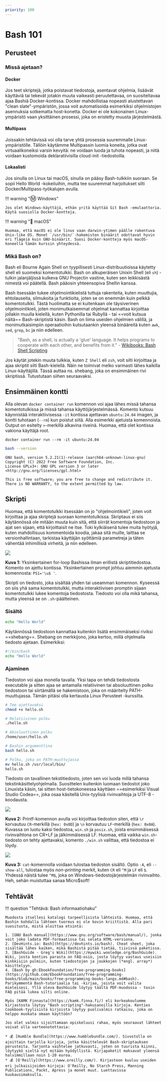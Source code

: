 ```yaml
---
priority: 100
---
```


# Bash 101

## Perusteet

### Missä ajetaan?

#### Docker

Jos teet skriptejä, jotka poistavat tiedostoja, asentavat ohjelmia, lisäävät käyttäviä tai tekevät jotakin muuta vaikeasti peruutettavaa, on suositeltavaa ajaa Bashiä Docker-kontissa. Docker mahdollistaa nopeasti alustettavan "clean slate"-ympäristön, jossa voit automatisoida esimerkiksi ohjelmistojen asennuksia sotkematta host-konetta. Docker ei ole kokonainen Linux-ympäristö vaan yksittäinen prosessi, joka on eristetty muusta järjestelmästä. 

#### Multipass

Joissakin tehtävissä voi olla tarve yhtä prosessia suuremmalle Linux-ympäristölle. Tällöin käytämme Multipassin luomia koneita, jotka ovat virtuaalikoneiksi varsin kevyitä: ne voidaan luoda ja tuhota nopeasti, ja niitä voidaan kustomoida deklaratiivisilla cloud-init -tiedostoilla.

#### Lokaalisti

Jos sinulla on Linux tai macOS, sinulla on pääsy Bash-tulkkiin suoraan. Se sopii Hello World -kokeiluihin, mutta tee suuremmat harjoitukset silti Docker/Multipass-työkalujen avulla.

!!! warning "Ⓜ️ Windows"

    Jos olet Windows-käyttäjä, ethän yritä käyttää Git Bash -emulaattoria. Käytä suosiolla Docker-kontteja.

!!! warning "🍎 macOS"

    Huomaa, että macOS ei ole linux vaan darwin-ytimen päälle rakentuva Unix-like OS. Monet `/usr/bin/`-hakemiston binäärit odottavat hyvin eri flägejä kuin GNU-binäärit. Suosi Docker-kontteja myös macOS-koneella tämän kurssin yhteydessä.

### Mikä Bash on?

Bash eli Bourne Again Shell on tyypillisesti Linux-distribuutioissa käytetty shell eli suomeksi komentotulkki. Bash on alkuperäisen Unixin Shell (eli `sh`) -tulkin jalanjäljissä kulkeva GNU Projectin vastine, kuten sen leikkisästä nimestä voi päätellä. Bash pääosin yhteensopiva Shellin kanssa.

Bash itsessään tukee ohjelmointikielistä tuttuja rakenteita, kuten muuttujia, ehtolauseita, silmukoita ja funktioita, joten se on enemmän kuin pelkkä komentotulkki. Tästä huolimatta se ei kuitenkaan ole täysiverinen ohjelmointikieli, joten monimutkaisemmat ohjelmat kannattaa kirjoittaa jollakin muulla kielellä, kuten Pythonilla tai Rubyllä - tai ==voit kutsua näitä== Bash-skriptistä käsin. Bash on liima useiden ohjelmien välillä, ja monimutkaisimpiin operaatioihin kutsutaankin yleensä binääreitä kuten `awk`, `sed`, `grep`, `bc` ja niin edelleen.

> "Bash, as a shell, is actually a 'glue' language. It helps programs to cooperate with each other, and benefits from it." - [Wikibooks: Bash Shell Scripting](https://en.wikibooks.org/wiki/Bash_Shell_Scripting/External_Programs)

Jos käytät jotekin muuta tulkkia, kuten `Z Shell` eli `zsh`, voit silti kirjoittaa ja ajaa skriptit silti Bash-kielellä. Näin ne toimivat melko varmasti lähes kaikilla Linux-käyttäjillä. Tässä auttaa ns. shebang, joka on ensimmäinen rivi skriptissä. Tutustutaan siihen seuraavaksi.

## Ensimmäinen kontti

Alla olevan `docker container run` komennon voi ajaa lähes missä tahansa komentotulkissa ja missä tahansa käyttöjärjestelmässä. Komento kutsuu käynnistää interaktiivisessa `-it` kontissa ajettavan `ubuntu:24.04` imagen, ja kontti tuhotaan (`--rm`) kun poistut siitä. Alla esimerkki ajetuista komennoista. Output on esitelty `>`-merkillä alkavina riveinä. Huomaa, että olet kontissa vakiona käyttäjä root.

```pwsh title="🖥️ Bash | Git Bash | PowerShell | CMD"
docker container run --rm -it ubuntu:24.04
```

```bash title="🐳 Bash"
bash --version
```

```plaintext title="🐳 stdout"
GNU bash, version 5.2.21(1)-release (aarch64-unknown-linux-gnu)
Copyright (C) 2022 Free Software Foundation, Inc.
License GPLv3+: GNU GPL version 3 or later <http://gnu.org/licenses/gpl.html>

This is free software; you are free to change and redistribute it.
There is NO WARRANTY, to the extent permitted by law.
```




## Skripti

Huomaa, että komentotulkki itsessään on jo "ohjelmointikieli", joten voit kirjoittaa ja ajaa skriptejä suoraan komentotulkissa. Skriptaus ei siis käytännössä ole mitään muuta kuin sitä, että siirrät komentoja tiedostoon ja ajat sen sijaan, että kirjoittaisit ne itse. Toki kylkiäisenä tulee muita hyötyjä, kuten mahdollisuus kommentoida koodia, jakaa sitä muille, laittaa se versionhallintaan, tarkistaa käyttäjän syöttämiä parametreja ja täten vähentää inhimillisiä virheitä, ja niin edelleen.

![](../images/bash-simple-for-loop.png)

**Kuva 1:** Yksinkertainen for-loop Bashissa ilman erillistä skriptitiedostoa. Komento on ajettu kontissa. Yksinkertainen prompt johtuu aiemmin ajetusta komennosta: `PS1='\u$ '`.

Skripti on tiedosto, joka sisältää yhden tai useamman komennon. Kyseessä on siis yhä sama komentotulkki, mutta interaktiivisen promptin sijaan komentotulkki lukee komentoja tiedostosta. Tiedosto voi olla mikä tahansa, mutta yleensä se on `.sh`-päätteinen.

### Sisältö

```bash title="hello-bad-example.sh"
echo "Hello World"
```
Käytännössä tiedostoon kannattaa kuitenkin lisätä ensimmäiseksi riviksi ==shebang==. Shebang on merkkijono, joka kertoo, millä ohjelmalla tiedosto ajetaan. Esimerkiksi:

```bash title="hello.sh"
#!/bin/bash
echo "Hello World"
```

### Ajaminen

Tiedoston voi ajaa monella tavalla. Yksi tapa on tehdä tiedostosta executable ja sitten ajaa se antamalla relatiivinen tai absoluuttinen polku tiedostoon tai siirtämällä se hakemistoon, joka on määritelty PATH-muuttujassa. Tämän pitäisi olla kertausta Linux Perusteet -kurssilta.

```bash title="Bash"
# Tee ajettavaksi
chmod +x hello.sh

# Relatiivinen polku
./hello.sh

# Absoluuttinen polku
/home/user/hello.sh

# Bashin argumenttina
bash hello.sh

# Polku, joka on PATH-muuttujassa
mv hello.sh /usr/local/bin/
hello.sh
```

Tiedosto on tavallinen tekstitiedosto, joten sen voi luoda millä tahansa tekstinkäsittelyohjelmalla. Suosittelen kuitenkin luomaan tiedostot joko Linuxista käsin, tai sitten host-tietokoneessa käyttäen ==esimerkiksi Visual Studio Codea==, joka osaa käsitellä Unix-tyylisiä rivinvaihtoja ja UTF-8 -koodausta.

![](../images/bash-win-vs-posix-line-endings.png)

**Kuva 2:** Printf-komennon avulla voi kirjoittaa tiedoston siten, että `\r` korvautuu `CR`-merkillä (`hex: 0x0D`) ja `\n` korvautuu `LF`-merkillä (`hex: 0x0A`). Kuvassa on luotu kaksi tiedostoa, `win.sh` ja `posix.sh`, joista ensimmäisessä rivinvaihtona on CR+LF ja jälkimmäisessä LF. Huomaa, että vaikka `win.sh`-tiedosto on tehty ajettavaksi, komento `./win.sh` valittaa, että tiedostoa ei löydy.

![](../images/bash-posix-line-ending-cat.png)

**Kuva 3:** `cat`-komennolla voidaan tulostaa tiedoston sisältö. Optio `-A`, eli `--show-all`, tulostaa myös *non-printing* merkit, kuten `CR` eli `^M` ja `LF` eli `$`. Yhdessä näistä tulee `^M$`, joka on Windows-tiedostojärjestelmän rivinvaihto. Heh, sehän muistuttaa sanaa Micro$soft!

## Tehtävät

!!! question "Tehtävä: Bash informaatiohaku"

    Muodosta itsellesi katalogi tarpeellisista lähteistä. Huomaa, että Bashin kohdalla lähteen tuoreus ei ole kovin kriittistä. Alla pari suositusta, mistä aloittaa etsintä:
    
    1. [GNU Bash manual](https://www.gnu.org/software/bash/manual/), jonka voit joko ladata PDF-formaatissa tai selata HTML-versiona.
    2. [DevHints.io: Bash](https://devhints.io/bash). Cheat sheet, joka sisältää lähes kaiken, mikä Bashistä pitää tietää, tiivissä paketissa.
    3. [BashGuide - Greg's Wiki](https://mywiki.wooledge.org/BashGuide). Wiki, josta kenties parasta on FAQ-osio, josta löytyy vastaus useisiin kinkkisiin pulmiin, kuten tiedostojen ja joukkojen (*engl. array*) käsittelyyn.
    4. [Bash by gh:EbookFoundation/free-programming-books](https://github.com/EbookFoundation/free-programming-books/blob/main/books/free-programming-books-langs.md#bash). Parikymmentä Bash-tutoriaalia tai -kirjaa, joista voit valita mieleisesi. Yllä oleva BashGuide löytyy täältä PDF-muodossa - tosin FAQ pitää lukea silti online.
    
    Myös [KAMK Finnasta](https://kamk.finna.fi/) eli korkeakoulumme kirjastosta löytyy "Bash scripting"-hakusanoilla kirjoja. Kenties Cookbook-tyylisistä kirjoista löytyy puolivalmis ratkaisu, joka on helppo muokata omaan käyttöön?

    Jos olet valmis sijoittamaan opiskeluusi rahaa, myös seuraavat lähteet voivat olla varteenotettavia:

    * 💰 [Humble Bundle](https://www.humblebundle.com/). Sivustolla on ajoittain tarjolla kirjoja, jotka käsittelevät Bash-skriptauksen perusteita. Tarjonta vaihtelee jatkuvasti, joten on tuurista kiinni, löytyykö sieltä nyt mitään hyödyllistä. Kirjapaketit maksavat yleensä halvimmillaan noin 1-20 euroa.
    * 💰 [O'Reilly](https://www.oreilly.com/). Kirjastoon kuuluu useiden eri julkaisijoiden kirjoja: O'Reilly, No Starch Press, Manning Publications, Packt, Apress ja monet muut. Luettavissa kuukausimaksulla.
